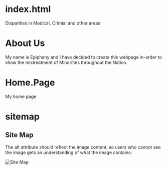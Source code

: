 #  index.html
  
<!DOCTYPE html>
<html>
<head> Disparities in Medical, Crimial and other areas
</head>
<body>

  
<h1>About Us</h1>
<p>My name is Epiphany and I have decided to create this webpage in-order to show the mistreatment of Minorities throughout the Nation.</p>

</body>
</html>
<html lang="en">
<head>
</head>
<body>
  
  <h1>Home.Page</h1>
  
<p>My home page </p>

<meta name="SiteMap" content="width=device-width, initial-scale=1">
<link rel="stylesheet" href="https://cdnjs.cloudflare.com/ajax/libs/font-awesome/4.7.0/css/font-awesome.min.css">
</head>
<body>

<h1>sitemap</h1>
<!DOCTYPE html>
<html>
<body>

<h2>Site Map</h2>

<p>The alt attribute should reflect the image content, so users who cannot see the image gets an understanding of what the image contains:</p>

<img src="file:///C:/Users/wanessa/OneDrive/Pictures/screenshotsitemap%20(3).png" alt="Site Map">

</body>
</html>

